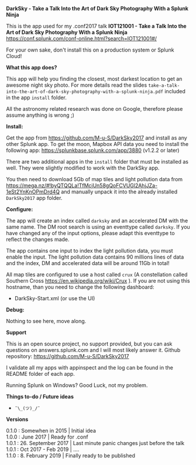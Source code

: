 **DarkSky - Take a Talk Into the Art of Dark Sky Photography With a Splunk Ninja**

This is the app used for my .conf2017 talk
**IOT121001 - Take a Talk Into the Art of Dark Sky Photography With a Splunk Ninja**
https://conf.splunk.com/conf-online.html?search=IOT121001#/

For your own sake, don't install this on a production system or Splunk Cloud!

**What this app does?**

This app will help you finding the closest, most darkest location to get an awesome
night sky photo. For more details read the slides
`take-a-talk-into-the-art-of-dark-sky-photography-with-a-splunk-ninja.pdf`
included in the app `install` folder.

All the astronomy related research was done on Google, therefore please assume
anything is wrong ;)


**Install:**

Get the app from https://github.com/M-u-S/DarkSky2017 and install as any other
Splunk app.
To get the moon, Mapbox API data you need to install the following
app: https://splunkbase.splunk.com/app/3880 (v1.2.2 or later)

There are two additional apps in the `install` folder that must be
installed as well. They were slightly modified to work with the DarkSky app.

You then need to download 5Gb of map tiles and light pollution data from
https://mega.nz/#!byQTQQLa!TfMcjUn58gQoFCVUGl2AhjJZa-1eSt2YnKnOPmDrd4Q
and manually unpack it into the already installed `DarkSky2017` app folder.


**Configure:**

The app will create an index called `darksky` and an accelerated DM with the
same name. The DM root search is using an eventtype called `darksky`. If you
have changed any of the input options, please adapt this eventtype to reflect
the changes made.

The app contains one input to index the light pollution data, you must enable
the input. The light pollution data contains 90 millions lines of data and the
index, DM and accelerated data will be around 11Gb in total!

All map tiles are configured to use a host called `crux` (A constellation called
Southern Cross https://en.wikipedia.org/wiki/Crux ). If you are not using
this hostname, than you need to change the following dashboard:

- DarkSky-Start.xml (or use the UI)

**Debug:**

Nothing to see here, move along.


**Support**

This is an open source project, no support provided, but you can ask questions
on answers.splunk.com and I will most likely answer it.
Github repository: https://github.com/M-u-S/DarkSky2017

I validate all my apps with appinspect and the log can be found in the README
folder of each app.

Running Splunk on Windows? Good Luck, not my problem.

**Things to-do / Future ideas**

-  `¯\_(ツ)_/¯`  


**Versions**

0.1.0 : Somewhen in 2015 | Initial idea  
1.0.0 : June 2017 | Ready for .conf  
1.0.1 : 26. September 2017 | Last minute panic changes just before the talk  
1.0.1 : Oct 2017 - Feb 2019 | ....  
1.1.0 : 8. February 2019 | Finally ready to be published
